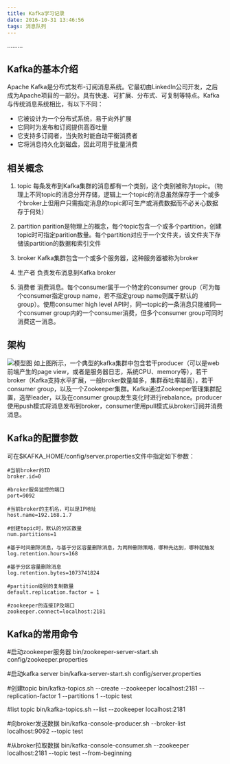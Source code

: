 ```yaml
---
title: Kafka学习记录
date: 2016-10-31 13:46:56
tags: 消息队列
---
```

.........
<!--more-->
## Kafka的基本介绍

Apache Kafka是分布式发布-订阅消息系统。它最初由LinkedIn公司开发，之后成为Apache项目的一部分。具有快速、可扩展、分布式、可复制等特点。Kafka与传统消息系统相比，有以下不同：
- 它被设计为一个分布式系统，易于向外扩展
- 它同时为发布和订阅提供高吞吐量
- 它支持多订阅者，当失败时能自动平衡消费者
- 它将消息持久化到磁盘，因此可用于批量消费

## 相关概念
1. topic
每条发布到Kafka集群的消息都有一个类别，这个类别被称为topic。（物理上不同topic的消息分开存储，逻辑上一个topic的消息虽然保存于一个或多个broker上但用户只需指定消息的topic即可生产或消费数据而不必关心数据存于何处）

2. partition
parition是物理上的概念，每个topic包含一个或多个partition，创建topic时可指定parition数量。每个partition对应于一个文件夹，该文件夹下存储该partition的数据和索引文件

3. broker
Kafka集群包含一个或多个服务器，这种服务器被称为broker

4. 生产者
负责发布消息到Kafka broker

5. 消费者
消费消息。每个consumer属于一个特定的consumer group（可为每个consumer指定group name，若不指定group name则属于默认的group）。使用consumer high level API时，同一topic的一条消息只能被同一个consumer group内的一个consumer消费，但多个consumer group可同时消费这一消息。

## 架构
![模型图](https://kafka.apache.org/images/kafka-apis.png)
如上图所示，一个典型的kafka集群中包含若干producer（可以是web前端产生的page view，或者是服务器日志，系统CPU、memory等），若干broker（Kafka支持水平扩展，一般broker数量越多，集群吞吐率越高），若干consumer group，以及一个Zookeeper集群。Kafka通过Zookeeper管理集群配置，选举leader，以及在consumer group发生变化时进行rebalance。producer使用push模式将消息发布到broker，consumer使用pull模式从broker订阅并消费消息。

##  Kafka的配置参数
可在$KAFKA_HOME/config/server.properties文件中指定如下参数：
```
#当前broker的ID
broker.id=0

#broker服务监控的端口
port=9092

#当前broker的主机名，可以是IP地址
host.name=192.168.1.7

#创建topic时，默认的分区数量
num.partitions=1

#基于时间删除消息，与基于分区容量删除消息，为两种删除策略，哪种先达到，哪种就触发
log.retention.hours=168

#基于分区容量删除消息
log.retention.bytes=1073741824

#partition级别的复制数量
default.replication.factor = 1

#zookeeper的连接IP及端口
zookeeper.connect=localhost:2181
```

## Kafka的常用命令
#启动zookeeper服务器
bin/zookeeper-server-start.sh config/zookeeper.properties

#启动kafka server
bin/kafka-server-start.sh config/server.properties

#创建topic
bin/kafka-topics.sh --create --zookeeper localhost:2181 --replication-factor 1 --partitions 1 --topic test

#list topic
bin/kafka-topics.sh --list --zookeeper localhost:2181

#向broker发送数据
bin/kafka-console-producer.sh --broker-list localhost:9092 --topic test

#从broker拉取数据
bin/kafka-console-consumer.sh --zookeeper localhost:2181 --topic test --from-beginning
